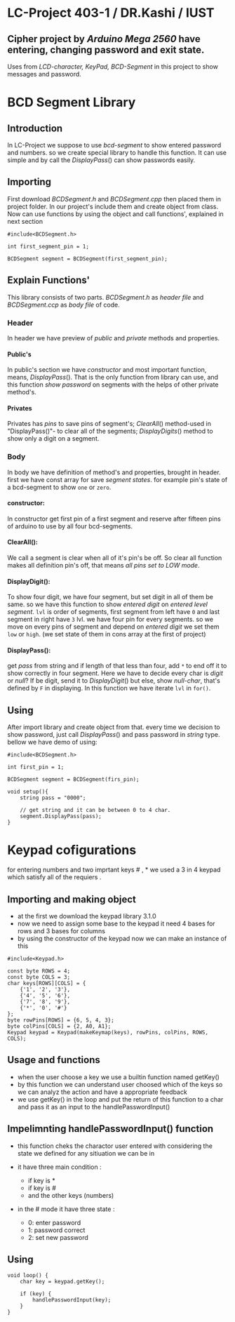 # LC-Project 403-1 / DR.Kashi / IUST
## Cipher project by *Arduino Mega 2560* have entering, changing password and exit state.
Uses from *LCD-character, KeyPad, BCD-Segment* in this project to show messages and password.

# BCD Segment Library
## Introduction
In LC-Project we suppose to use *bcd-segment* to show entered password and numbers. so we create special library to handle this function.
It can use simple and by call the $DisplayPass()$ can show passwords easily.

## Importing
First download $BCDSegment.h$ and $BCDSegment.cpp$ then placed them in project folder.
In our project's include them and create object from class. 
Now can use functions by using the object and call functions', explained in next section
```cpp:
#include<BCDSegment.h>

int first_segment_pin = 1;

BCDSegment segment = BCDSegment(first_segment_pin);
```

## Explain Functions'
This library consists of two parts. $BCDSegment.h$ as *header file* and $BCDSegment.ccp$ as *body file* of code.
### Header
In header we have preview of $public$ and $private$ methods and properties.
#### Public's
In public's section we have $constructor$ and most important function, means, $DisplayPass()$. That is the only function from library can use, and this function *show password* on segments with the helps of other private method's.
#### Privates
Privates has $pins$ to save pins of segment's; $ClearAll()$ method-used in "DisplayPass()"- to clear all of the segments; $DisplayDigits()$ method to show only a digit on a segment.

### Body
In body we have definition of method's and properties, brought in header.
first we have const array for save *segment states*. for example pin's state of a bcd-segment to show `one` or `zero`.

#### constructor:
In constructor get first pin of a first segment and reserve after fifteen pins of arduino to use by all four bcd-segments.

#### ClearAll():
We call a segment is clear when all of it's pin's be off.
So clear all function makes all definition pin's off, that means *all pins set to LOW mode*.

#### DisplayDigit():
To show four digit, we have four segment, but set digit in all of them be same. so we have this function to show *entered digit* on *entered level segment*.
`lvl` is order of segments, first segment from left have `0` and last segment in right have `3` lvl.
we have four pin for every segments. so we move on every pins of segment and depend on *entered digit* we set them `low` or `high`. (we set state of them in cons array at the first of project)

#### DisplayPass():
get $pass$ from string and if length of that less than four, add `*` to end off it to show correctly in four segment.
Here we have to decide every char is *digit* or *null*?
If be digit, send it to $DisplayDigit()$ but else, show *null-char*, that's defined by `F` in displaying.
 In this function we have iterate `lvl` in `for()`.


## Using
After import library and create object from that.
every time we decision to show password, just call $DisplayPass()$ and pass password in *string* type.
bellow we have demo of using:
```cpp:
#include<BCDSegment.h>

int first_pin = 1;

BCDSegment segment = BCDSegment(firs_pin);

void setup(){
	string pass = "0000";

	// get string and it can be between 0 to 4 char.
	segment.DisplayPass(pass);
}
```

# Keypad cofigurations
for entering numbers and two imprtant keys # , * we used a 3 in 4 keypad which satisfy all of the requiers .

## Importing and making object
- at the first we download the keypad library 3.1.0
- now we need to assign some base to the keypad it need 4 bases for rows and 3 bases for columns
- by using the constructor of the keypad now we can make an instance of this

```cpp:
#include<Keypad.h>

const byte ROWS = 4; 
const byte COLS = 3; 
char keys[ROWS][COLS] = {
    {'1', '2', '3'},
    {'4', '5', '6'},
    {'7', '8', '9'},
    {'*', '0', '#'}
};
byte rowPins[ROWS] = {6, 5, 4, 3};
byte colPins[COLS] = {2, A0, A1};
Keypad keypad = Keypad(makeKeymap(keys), rowPins, colPins, ROWS, COLS);
```

## Usage and functions

- when the user choose a key we use a builtin function named getKey()
- by this function we can understand user choosed which of the keys so we can analyz the action and have a appropriate feedback
- we use getKey() in the loop and put the return of this function to a char and pass it as an input to the handlePasswordInput()

## Impelimnting handlePasswordInput() function

- this function cheks the charactor user entered with considering the state we defined for any sitiuation we can be in
* it have three main condition :
  * if key is *
  * if key is #
  * and the other keys (numbers)

* in the # mode it have three state :
  * 0: enter password
  * 1: password correct
  * 2: set new password

## Using

```cpp:
void loop() {
    char key = keypad.getKey();

    if (key) {
        handlePasswordInput(key);
    }
}
```

